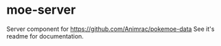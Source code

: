 # moe-server
Server component for https://github.com/Animrac/pokemoe-data
See it's readme for documentation.
